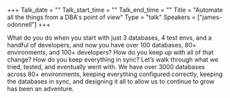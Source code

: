 +++
Talk_date = ""
Talk_start_time = ""
Talk_end_time = ""
Title = "Automate all the things from a DBA's point of view"
Type = "talk"
Speakers = ["james-odonnell"]
+++

What do you do when you start with just 3 databases, 4 test envs, and a handful of developers, and now you have over 100 databases, 80+ environments, and 100+ developers? How do you keep up with all of that change? How do you keep everything in sync? Let’s walk through what we tried, tested, and eventually went with. We have over 3000 databases across 80+ environments, keeping everything configured correctly, keeping the databases in sync, and designing it all to allow us to continue to grow has been an adventure.
